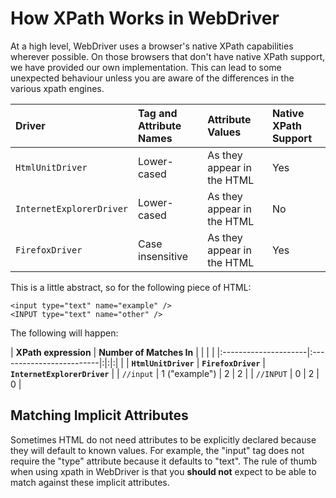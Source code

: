 # How XPath Works in WebDriver

At a high level, WebDriver uses a browser's native XPath capabilities wherever possible. On those browsers that don't have native XPath support, we have provided our own implementation. This can lead to some unexpected behaviour unless you are aware of the differences in the various xpath engines.

| **Driver** | **Tag and Attribute Names** | **Attribute Values** | **Native XPath Support** |
|:-----------|:----------------------------|:---------------------|:-------------------------|
| `HtmlUnitDriver` | Lower-cased                 | As they appear in the HTML | Yes                      |
| `InternetExplorerDriver` | Lower-cased                 | As they appear in the HTML | No                       |
| `FirefoxDriver` | Case insensitive            | As they appear in the HTML | Yes                      |

This is a little abstract, so for the following piece of HTML:

```
<input type="text" name="example" />
<INPUT type="text" name="other" />
```

The following will happen:

| **XPath expression** | **Number of Matches In** | | | |
|:---------------------|:-------------------------|:|:|:|
|                      | **`HtmlUnitDriver`**       | **`FirefoxDriver`** | **`InternetExplorerDriver`** |
| `//input`              | 1 ("example")            | 2 | 2 |
| `//INPUT`              | 0                        | 2 | 0 |

## Matching Implicit Attributes

Sometimes HTML do not need attributes to be explicitly declared because they will default to known values. For example, the "input" tag does not require the "type" attribute because it defaults to "text". The rule of thumb when using xpath in WebDriver is that you **should not** expect to be able to match against these implicit attributes.